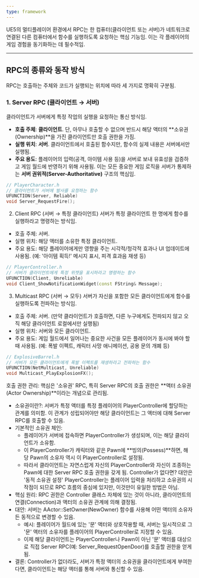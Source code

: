 ```yaml
---
type: framework
---
```

UE5의 멀티플레이어 환경에서 RPC는 한 컴퓨터(클라이언트 또는 서버)가 네트워크로 연결된 다른 컴퓨터에서 함수를 실행하도록 요청하는 핵심 기능임. 이는 각 플레이어의 게임 경험을 동기화하는 데 필수적임.

---

## RPC의 종류와 동작 방식

RPC는 호출하는 주체와 코드가 실행되는 위치에 따라 세 가지로 명확히 구분됨.

### 1. Server RPC (클라이언트 → 서버)

클라이언트가 서버에게 특정 작업의 실행을 요청하는 통신 방식임.

* **호출 주체**: **클라이언트**. 단, 아무나 호출할 수 없으며 반드시 해당 액터의 **소유권(Ownership)**을 가진 클라이언트만 호출 권한을 가짐.
* **실행 위치**: **서버**. 클라이언트에서 호출된 함수지만, 함수의 실제 내용은 서버에서만 실행됨.
* **주요 용도**: 플레이어의 입력(공격, 아이템 사용 등)을 서버로 보내 유효성을 검증하고 게임 월드에 반영하기 위해 사용됨. 이는 모든 중요한 게임 로직을 서버가 통제하는 **서버 권위적(Server-Authoritative)** 구조의 핵심임.
```cpp
// PlayerCharacter.h
// 클라이언트가 서버에 발사를 요청하는 함수
UFUNCTION(Server, Reliable)
void Server_RequestFire();
```
2. Client RPC (서버 → 특정 클라이언트)
서버가 특정 클라이언트 한 명에게 함수를 실행하라고 명령하는 방식임.
 * 호출 주체: 서버.
 * 실행 위치: 해당 액터를 소유한 특정 클라이언트.
 * 주요 용도: 해당 플레이어에게만 영향을 주는 시각적/청각적 효과나 UI 업데이트에 사용됨. (예: '아이템 획득!' 메시지 표시, 피격 효과음 재생 등)
```cpp
// PlayerController.h
// 서버가 클라이언트에게 특정 위젯을 표시하라고 명령하는 함수
UFUNCTION(Client, Unreliable)
void Client_ShowNotificationWidget(const FString& Message);
```
3. Multicast RPC (서버 → 모두)
서버가 자신을 포함한 모든 클라이언트에게 함수를 실행하도록 전파하는 방식임.
 * 호출 주체: 서버. (만약 클라이언트가 호출하면, 다른 누구에게도 전파되지 않고 오직 해당 클라이언트 로컬에서만 실행됨)
 * 실행 위치: 서버와 모든 클라이언트.
 * 주요 용도: 게임 월드에서 일어나는 중요한 사건을 모든 플레이어가 동시에 봐야 할 때 사용됨. (예: 폭발 이펙트, 캐릭터 사망 애니메이션, 공용 문의 개폐 등)
```cpp
// ExplosiveBarrel.h
// 서버가 모든 클라이언트에게 폭발 이펙트를 재생하라고 전파하는 함수
UFUNCTION(NetMulticast, Unreliable)
void Multicast_PlayExplosionFX();
```
호출 권한 관리: 핵심은 '소유권'
RPC, 특히 Server RPC의 호출 권한은 **액터 소유권(Actor Ownership)**이라는 개념으로 관리됨.
 * 소유권이란?: 서버가 특정 액터를 특정 플레이어의 PlayerController에 할당하는 관계를 의미함. 이 관계가 성립되어야만 해당 클라이언트는 그 액터에 대해 Server RPC를 호출할 수 있음.
 * 기본적인 소유권 체인:
   * 플레이어가 서버에 접속하면 PlayerController가 생성되며, 이는 해당 클라이언트가 소유함.
   * 이 PlayerController가 캐릭터와 같은 Pawn에 **빙의(Possess)**하면, 해당 Pawn의 소유자 역시 이 PlayerController로 설정됨.
   * 따라서 클라이언트는 자연스럽게 자신의 PlayerController와 자신이 조종하는 Pawn에 대한 Server RPC 호출 권한을 갖게 됨.
Controller가 없다면? 대안은 '동적 소유권 설정'
PlayerController는 플레이어 입력을 처리하고 소유권의 시작점이 되므로 RPC 흐름의 중심에 있지만, 이것만이 유일한 방법은 아님.
 * 핵심 원리: RPC 권한은 Controller 클래스 자체에 있는 것이 아니라, 클라이언트의 연결(Connection)과 액터의 소유권 관계에 의해 결정됨.
 * 대안: 서버는 AActor::SetOwner(NewOwner) 함수를 사용해 어떤 액터의 소유자든 동적으로 변경할 수 있음.
   * 예시: 플레이어가 월드에 있는 '문' 액터와 상호작용할 때, 서버는 일시적으로 그 '문' 액터의 소유자를 플레이어의 PlayerController로 지정할 수 있음.
   * 이제 해당 클라이언트는 PlayerController나 Pawn이 아닌 '문' 액터를 대상으로 직접 Server RPC(예: Server_RequestOpenDoor)를 호출할 권한을 얻게 됨.
 * 결론: Controller가 없더라도, 서버가 특정 액터의 소유권을 클라이언트에게 부여한다면, 클라이언트는 해당 액터를 통해 서버와 통신할 수 있음.